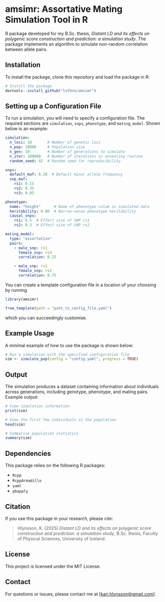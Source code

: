 # amsimr: Assortative Mating Simulation Tool in R

R package developed for my B.Sc. thesis, *Distant LD and its effects on polygenic
score construction and prediction: a simulation study*. The package implements an algorithm
to simulate non-random correlation between allele pairs.

## Installation

To install the package, clone this repository and load the package in R:

```r
# Install the package
devtools::install_github("lvthnn/amsimr")
```

## Setting up a Configuration File

To run a simulation, you will need to specify a configuration file. The required
sections are `simulation`, `snps`, `phenotype`, and `mating_model`. Shown below is
an example:

```yaml
simulation:
  n_loci: 10       # Number of genetic loci
  n_pop: 10000     # Population size
  n_gen: 10        # Number of generations to simulate
  n_iter: 100000   # Number of iterations in annealing routine
  random_seed: 42  # Random seed for reproducibility

snps:
  default_maf: 0.20  # Default minor allele frequency
  snp_maf:
    rs1: 0.15
    rs2: 0.35
    rs3: 0.05

phenotype:
  name: "height"      # Name of phenotype colum in simulated data
  heritability: 0.80  # Narrow-sense phenotype heritability
  causal_snps:
    rs1: 0.5  # Effect size of SNP rs1
    rs2: 0.3  # Effect size of SNP rs2

mating_model:
  type: "assortative"
  pairs:
    - male_snp: rs1
      female_snp: rs3
      correlation: 0.25

    - male_snp: rs1
      female_snp: rs2
      correlation: 0.75
```
You can create a template configuration file in a location of your choosing by running
```r
library(amsimr)

from_template(path = "path_to_config_file.yaml")
```
which you can succeedingly customise.

## Example Usage

A minimal example of how to use the package is shown below:

```r
# Run a simulation with the specified configuration file
sim <- simulate_pop(config = "config.yaml", progress = TRUE)
```

## Output

The simulation produces a dataset containing information about individuals across
generations, including genotype, phenotype, and mating pairs. Example output:

```r
# View simulation information
print(sim)

# View the first few individuals in the population
head(sim)

# Summarise population statistics
summary(sim)
```

## Dependencies

This package relies on the following R packages:

- `Rcpp`
- `RcppArmadillo`
- `yaml`
- `pbapply`

## Citation

If you use this package in your research, please cite:

> Hlynsson, K. (2025) *Distant LD and its effects on polygenic score construction
> and prediction: a simulation study*, B.Sc. thesis, Faculty of Physical Sciences, University of Iceland.

## License

This project is licensed under the MIT License.

## Contact

For questions or issues, please contact me at [kari.hlynsson@gmail.com].


